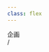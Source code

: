 ```yaml
---
class: flex
---
```


<div
  class="
    my-auto text-[3.5rem] pb-[0.5rem]
    text-black text-opacity-0
    bg-[#2B90B6] bg-cover bg-clip-text
    bg-gradient-to-r from-green-500 to-green-200
  "
>
  企画
</div>

<div
  class="absolute bottom-[1rem] right-[1rem] text-[1rem]"
>
  <SlideCurrentNo /> / <SlidesTotal />
</div>

<!--
まずは企画からです。
-->